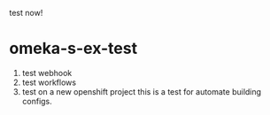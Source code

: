 test now!
# omeka-s-ex-test
1. test webhook
2. test workflows
3. test on a new openshift project
this is a test for automate building configs.

